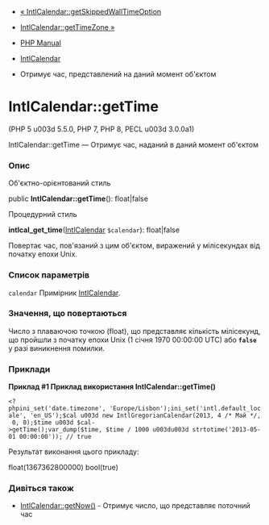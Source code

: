 - [«
IntlCalendar::getSkippedWallTimeOption](intlcalendar.getskippedwalltimeoption.md)
- [IntlCalendar::getTimeZone »](intlcalendar.gettimezone.md)

- [PHP Manual](index.md)
- [IntlCalendar](class.intlcalendar.md)
- Отримує час, представлений на даний момент об'єктом

# IntlCalendar::getTime

(PHP 5 u003d 5.5.0, PHP 7, PHP 8, PECL u003d 3.0.0a1)

IntlCalendar::getTime — Отримує час, наданий в даний момент
об'єктом

### Опис

Об'єктно-орієнтований стиль

public **IntlCalendar::getTime**(): float\|false

Процедурний стиль

**intlcal_get_time**([IntlCalendar](class.intlcalendar.md)
`$calendar`): float\|false

Повертає час, пов'язаний з цим об'єктом, виражений у мілісекундах
від початку епохи Unix.

### Список параметрів

`calendar`
Примірник [IntlCalendar](class.intlcalendar.md).

### Значення, що повертаються

Число з плаваючою точкою (float), що представляє кількість мілісекунд,
що пройшли з початку епохи Unix (1 січня 1970 00:00:00 UTC) або
**`false`** у разі виникнення помилки.

### Приклади

**Приклад #1 Приклад використання **IntlCalendar::getTime()****

` <?phpini_set('date.timezone', 'Europe/Lisbon');ini_set('intl.default_locale', 'en_US');$cal u003d new IntlGregorianCalendar(2013, 4 /* Май */, 0, 0);$time u003d $cal->getTime();var_dump($time, $time / 1000 u003du003d strtotime('2013-05-01 00:00:00')); // true `

Результат виконання цього прикладу:

float(1367362800000)
bool(true)

### Дивіться також

- [IntlCalendar::getNow()](intlcalendar.getnow.md) - Отримує число,
що представляє поточний час
